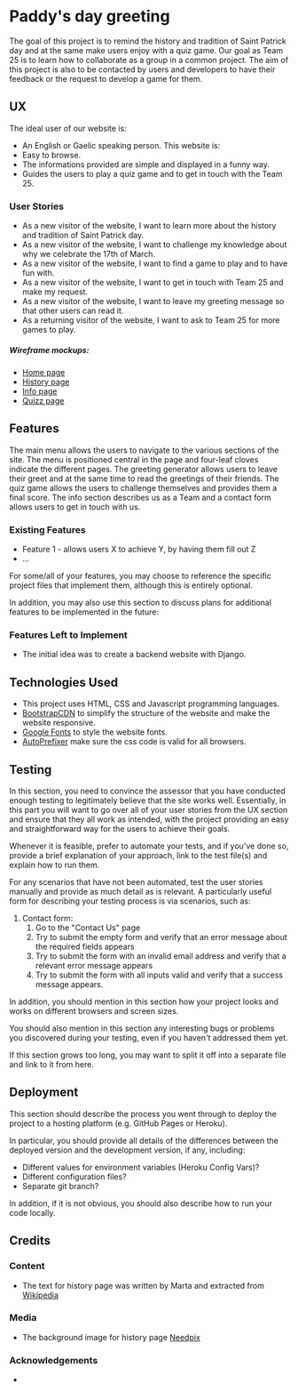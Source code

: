 # Paddy's day greeting

The goal of this project is to remind the history and tradition of Saint Patrick day and at the same make users enjoy with a quiz game. Our goal as Team 25 is to learn how to collaborate as a group in a common project. The aim of this project is also to be contacted by users and developers to have their feedback or the request to develop a game for them.

## UX
The ideal user of our website is:
* An English or Gaelic speaking person.
This website is:
* Easy to browse.
* The informations provided are simple and displayed in a funny way.
* Guides the users to play a quiz game and to get in touch with the Team 25.

### User Stories

- As a new visitor of the website, I want to learn more about the history and tradition of Saint Patrick day.
- As a new visitor of the website, I want to challenge my knowledge about why we celebrate the 17th of March.
- As a new visitor of the website, I want to find a game to play and to have fun with.
- As a new visitor of the website, I want to get in touch with Team 25 and make my request.
- As a new visitor of the website, I want to leave my greeting message so that other users can read it. 
- As a returning visitor of the website, I want to ask to Team 25 for more games to play.

##### Wireframe mockups: 
- [Home page]()
- [History page]()
- [Info page]()
- [Quizz page]()

## Features
The main menu allows the users to navigate to the various sections of the site. The menu is positioned central in the page and four-leaf cloves indicate the different pages. 
The greeting generator allows users to leave their greet and at the same time to read the greetings of their friends. 
The quiz game allows the users to challenge themselves and provides them a final score.
The info section describes us as a Team and a contact form allows users to get in touch with us.

### Existing Features
- Feature 1 - allows users X to achieve Y, by having them fill out Z
- ...

For some/all of your features, you may choose to reference the specific project files that implement them, although this is entirely optional.

In addition, you may also use this section to discuss plans for additional features to be implemented in the future:

### Features Left to Implement
- The initial idea was to create a backend website with Django.

## Technologies Used
- This project uses HTML, CSS and Javascript programming languages.
- [BootstrapCDN](https://www.bootstrapcdn.com/) to simplify the structure of the website and make the website responsive.
- [Google Fonts](https://fonts.google.com/) to style the website fonts.
- [AutoPrefixer](https://autoprefixer.github.io/) make sure the css code is valid for all browsers.


## Testing

In this section, you need to convince the assessor that you have conducted enough testing to legitimately believe that the site works well. Essentially, in this part you will want to go over all of your user stories from the UX section and ensure that they all work as intended, with the project providing an easy and straightforward way for the users to achieve their goals.

Whenever it is feasible, prefer to automate your tests, and if you've done so, provide a brief explanation of your approach, link to the test file(s) and explain how to run them.

For any scenarios that have not been automated, test the user stories manually and provide as much detail as is relevant. A particularly useful form for describing your testing process is via scenarios, such as:

1. Contact form:
    1. Go to the "Contact Us" page
    2. Try to submit the empty form and verify that an error message about the required fields appears
    3. Try to submit the form with an invalid email address and verify that a relevant error message appears
    4. Try to submit the form with all inputs valid and verify that a success message appears.

In addition, you should mention in this section how your project looks and works on different browsers and screen sizes.

You should also mention in this section any interesting bugs or problems you discovered during your testing, even if you haven't addressed them yet.

If this section grows too long, you may want to split it off into a separate file and link to it from here.

## Deployment

This section should describe the process you went through to deploy the project to a hosting platform (e.g. GitHub Pages or Heroku).

In particular, you should provide all details of the differences between the deployed version and the development version, if any, including:
- Different values for environment variables (Heroku Config Vars)?
- Different configuration files?
- Separate git branch?

In addition, if it is not obvious, you should also describe how to run your code locally.


## Credits

### Content
- The text for history page was written by Marta and extracted from [Wikipedia](https://en.wikipedia.org/wiki/Saint_Patrick%27s_Day)

### Media
- The background image for history page [Needpix](https://www.needpix.com/photo/download/1861386/storytelling-story-telling-tale-storyteller-fantasy-imagination-literature-kids)

### Acknowledgements

- 
